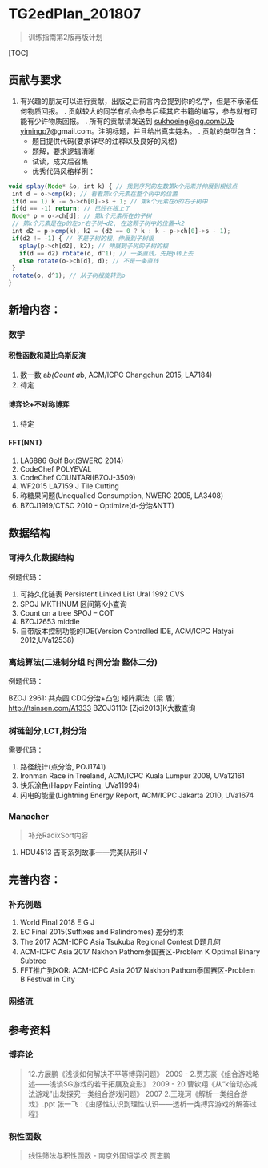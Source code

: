 # TG2edPlan_201807
>  训练指南第2版再版计划

[TOC]

## 贡献与要求
1.	有兴趣的朋友可以进行贡献，出版之后前言内会提到你的名字，但是不承诺任何物质回报。
	.	贡献较大的同学有机会参与后续其它书籍的编写，参与就有可能有少许物质回报。
	.	所有的贡献请发送到 sukhoeing@qq.com以及yimingp7@gmail.com。注明标题，并且给出真实姓名。
	.	贡献的类型包含：
    -	题目提供代码(要求详尽的注释以及良好的风格)
    -	题解，要求逻辑清晰
    -   试读，成文后召集
    -   优秀代码风格样例：

``` javascript
void splay(Node* &o, int k) { // 找到序列的左数第k个元素并伸展到根结点
 int d = o->cmp(k); // 看看第k个元素在整个树中的位置
 if(d == 1) k -= o->ch[0]->s + 1; // 第k个元素在o的右子树中
 if(d == -1) return; // 已经在根上了
 Node* p = o->ch[d]; // 第k个元素所在的子树
 // 第k个元素是在p的左or右子树→d2, 在这颗子树中的位置→k2
 int d2 = p->cmp(k), k2 = (d2 == 0 ? k : k - p->ch[0]->s - 1);
 if(d2 != -1) { // 不是子树的根，伸展到子树根
   splay(p->ch[d2], k2); // 伸展到子树的子树的根
   if(d == d2) rotate(o, d^1); // 一条直线，先把p转上去
   else rotate(o->ch[d], d); // 不是一条直线
 } 
 rotate(o, d^1); // 从子树根旋转到o
}
```
## 新增内容：
### 数学
#### 积性函数和莫比乌斯反演
1. 数一数 a*b(Count a*b, ACM/ICPC Changchun 2015, LA7184) 
2. 待定

#### 博弈论+不对称博弈
1. 待定

#### FFT(NNT)
1. LA6886 Golf Bot(SWERC 2014)
2. CodeChef POLYEVAL
3. CodeChef COUNTARI(BZOJ-3509)
4. WF2015 LA7159 J Tile Cutting
5. 称糖果问题(Unequalled Consumption, NWERC 2005, LA3408)
6. BZOJ1919/CTSC 2010 - Optimize(d-分治&NTT)

## 数据结构
### 可持久化数据结构
例题代码：

1. 可持久化链表 Persistent Linked List Ural 1992 CVS
2. SPOJ MKTHNUM 区间第K小查询 
3. Count on a tree  SPOJ – COT
4. BZOJ2653 middle
5. 自带版本控制功能的IDE(Version Controlled IDE, ACM/ICPC Hatyai 2012,UVa12538)

### 离线算法(二进制分组 时间分治 整体二分)
例题代码：

BZOJ 2961: 共点圆  CDQ分治+凸包
矩阵乘法（梁 盾） http://tsinsen.com/A1333
BZOJ3110: [Zjoi2013]K大数查询

### 树链剖分,LCT,树分治

需要代码：
1. 路径统计(点分治, POJ1741)
2. Ironman Race in Treeland, ACM/ICPC Kuala Lumpur 2008, UVa12161
3. 快乐涂色(Happy Painting, UVa11994)
4. 闪电的能量(Lightning Energy Report, ACM/ICPC Jakarta 2010, UVa1674

### Manacher
> 补充RadixSort内容

1. HDU4513 吉哥系列故事——完美队形II √ 

## 完善内容：

### 补充例题
1. World Final 2018 E G J
1. EC Final 2015(Suffixes and Palindromes) 差分约束
1. The 2017 ACM-ICPC Asia Tsukuba Regional Contest D题几何
1. ACM-ICPC Asia 2017 Nakhon Pathom泰国赛区-Problem K Optimal Binary Subtree
1. FFT推广到XOR: ACM-ICPC Asia 2017 Nakhon Pathom泰国赛区-Problem B Festival in City

### 网络流
## 参考资料
### 博弈论
> 12.方展鹏《浅谈如何解决不平等博弈问题》
> 2009 - 2.贾志豪《组合游戏略述——浅谈SG游戏的若干拓展及变形》
> 2009 - 20.曹钦翔《从“k倍动态减法游戏”出发探究一类组合游戏问题》
> 2007 2.王晓珂《解析一类组合游戏》.ppt
> 张一飞：《由感性认识到理性认识——透析一类搏弈游戏的解答过程》

### 积性函数
> 线性筛法与积性函数  - 南京外国语学校 贾志鹏 
> 
